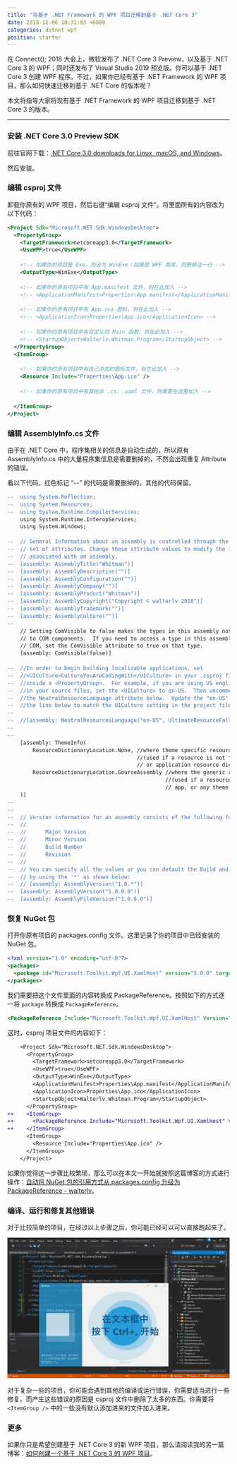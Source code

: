 ```yaml
---
title: "将基于 .NET Framework 的 WPF 项目迁移到基于 .NET Core 3"
date: 2018-12-06 10:31:03 +0800
categories: dotnet wpf
position: starter
---
```


在 Connect(); 2018 大会上，微软发布了 .NET Core 3 Preview，以及基于 .NET Core 3 的 WPF；同时还发布了 Visual Studio 2019 预览版。你可以基于 .NET Core 3 创建 WPF 程序。不过，如果你已经有基于 .NET Framework 的 WPF 项目，那么如何快速迁移到基于 .NET Core 的版本呢？

本文将指导大家将现有基于 .NET Framework 的 WPF 项目迁移到基于 .NET Core 3 的版本。

---

<div id="toc"></div>

### 安装 .NET Core 3.0 Preview SDK

前往官网下载：[.NET Core 3.0 downloads for Linux, macOS, and Windows](https://dotnet.microsoft.com/download/dotnet-core/3.0)。

然后安装。

### 编辑 csproj 文件

卸载你原有的 WPF 项目，然后右键“编辑 csproj 文件”。将里面所有的内容改为以下代码：

```xml
<Project Sdk="Microsoft.NET.Sdk.WindowsDesktop">
  <PropertyGroup>
    <TargetFramework>netcoreapp3.0</TargetFramework>
    <UseWPF>true</UseWPF>

    <!-- 如果你的项目是 Exe，则设为 WinExe；如果是 WPF 类库，则删掉这一行 -->
    <OutputType>WinExe</OutputType>

    <!-- 如果你的原有项目中有 App.manifest 文件，则在此加入 -->
    <!-- <ApplicationManifest>Properties\App.manifest</ApplicationManifest> -->

    <!-- 如果你的原有项目中有 App.ico 图标，则在此加入 -->
    <!-- <ApplicationIcon>Properties\App.ico</ApplicationIcon> -->

    <!-- 如果你的原有项目中有自定义的 Main 函数，则在此加入 -->
    <!-- <StartupObject>Walterlv.Whitman.Program</StartupObject> -->
  </PropertyGroup>
  <ItemGroup>

    <!-- 如果你的原有项目中有自己添加的图标文件，则在此加入 -->
    <Resource Include="Properties\App.ico" />

    <!-- 如果你的原有项目中有其他非 .cs、.xaml 文件，则需要在这里加入 -->

  </ItemGroup>
</Project>
```

### 编辑 AssemblyInfo.cs 文件

由于在 .NET Core 中，程序集相关的信息是自动生成的，所以原有 AssemblyInfo.cs 中的大量程序集信息是需要删掉的，不然会出现重复 Attribute 的错误。

看以下代码，红色标记 “--” 的代码是需要删掉的，其他的代码保留。

```diff
--  using System.Reflection;
--  using System.Resources;
--  using System.Runtime.CompilerServices;
    using System.Runtime.InteropServices;
    using System.Windows;
    
--  // General Information about an assembly is controlled through the following
--  // set of attributes. Change these attribute values to modify the information
--  // associated with an assembly.
--  [assembly: AssemblyTitle("Whitman")]
--  [assembly: AssemblyDescription("")]
--  [assembly: AssemblyConfiguration("")]
--  [assembly: AssemblyCompany("")]
--  [assembly: AssemblyProduct("Whitman")]
--  [assembly: AssemblyCopyright("Copyright © walterlv 2018")]
--  [assembly: AssemblyTrademark("")]
--  [assembly: AssemblyCulture("")]
--  
    // Setting ComVisible to false makes the types in this assembly not visible
    // to COM components.  If you need to access a type in this assembly from
    // COM, set the ComVisible attribute to true on that type.
    [assembly: ComVisible(false)]
    
--  //In order to begin building localizable applications, set
--  //<UICulture>CultureYouAreCodingWith</UICulture> in your .csproj file
--  //inside a <PropertyGroup>.  For example, if you are using US english
--  //in your source files, set the <UICulture> to en-US.  Then uncomment
--  //the NeutralResourceLanguage attribute below.  Update the "en-US" in
--  //the line below to match the UICulture setting in the project file.
--  
--  //[assembly: NeutralResourcesLanguage("en-US", UltimateResourceFallbackLocation.Satellite)]
--  
--  
    [assembly: ThemeInfo(
        ResourceDictionaryLocation.None, //where theme specific resource dictionaries are located
                                         //(used if a resource is not found in the page,
                                         // or application resource dictionaries)
        ResourceDictionaryLocation.SourceAssembly //where the generic resource dictionary is located
                                                  //(used if a resource is not found in the page,
                                                  // app, or any theme specific resource dictionaries)
    )]
--  
--  
--  // Version information for an assembly consists of the following four values:
--  //
--  //      Major Version
--  //      Minor Version
--  //      Build Number
--  //      Revision
--  //
--  // You can specify all the values or you can default the Build and Revision Numbers
--  // by using the '*' as shown below:
--  // [assembly: AssemblyVersion("1.0.*")]
--  [assembly: AssemblyVersion("1.0.0.0")]
--  [assembly: AssemblyFileVersion("1.0.0.0")]
```

### 恢复 NuGet 包

打开你原有项目的 packages.config 文件。这里记录了你的项目中已经安装的 NuGet 包。

```xml
<?xml version="1.0" encoding="utf-8"?>
<packages>
  <package id="Microsoft.Toolkit.Wpf.UI.XamlHost" version="5.0.0" targetFramework="net471" />
</packages>
```

我们需要把这个文件里面的内容转换成 PackageReference。按照如下的方式逐一将 `package` 转换成 `PackageReference`。

```xml
<PackageReference Include="Microsoft.Toolkit.Wpf.UI.XamlHost" Version="5.0.0" />
```

这时，csproj 项目文件的内容如下：

```diff
    <Project Sdk="Microsoft.NET.Sdk.WindowsDesktop">
      <PropertyGroup>
        <TargetFramework>netcoreapp3.0</TargetFramework>
        <UseWPF>true</UseWPF>
        <OutputType>WinExe</OutputType>
        <ApplicationManifest>Properties\App.manifest</ApplicationManifest>
        <ApplicationIcon>Properties\App.ico</ApplicationIcon>
        <StartupObject>Walterlv.Whitman.Program</StartupObject>
      </PropertyGroup>
++    <ItemGroup>
++      <PackageReference Include="Microsoft.Toolkit.Wpf.UI.XamlHost" Version="5.0.0" />
++    </ItemGroup>
      <ItemGroup>
        <Resource Include="Properties\App.ico" />
      </ItemGroup>
    </Project>
```

如果你觉得这一步骤比较繁琐，那么可以在本文一开始就按照这篇博客的方式进行操作：[自动将 NuGet 包的引用方式从 packages.config 升级为 PackageReference - walterlv](/post/migrate-packages-config-to-package-reference.html)。

### 编译、运行和修复其他错误

对于比较简单的项目，在经过以上步骤之后，你可能已经可以可以直接跑起来了。

![运行](/static/posts/2018-12-06-10-00-06.png)

对于复杂一些的项目，你可能会遇到其他的编译或运行错误，你需要适当进行一些修复。而产生这些错误的原因是 csproj 文件中删除了太多的东西。你需要将 `<ItemGroup />` 中的一些没有默认添加进来的文件加入进来。

### 更多

如果你只是希望创建基于 .NET Core 3 的新 WPF 项目，那么请阅读我的另一篇博客：[如何创建一个基于 .NET Core 3 的 WPF 项目](/post/create-new-wpf-on-dotnet-core-project.html)。
